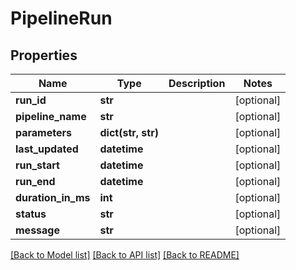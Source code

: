 # PipelineRun

## Properties
Name | Type | Description | Notes
------------ | ------------- | ------------- | -------------
**run_id** | **str** |  | [optional] 
**pipeline_name** | **str** |  | [optional] 
**parameters** | **dict(str, str)** |  | [optional] 
**last_updated** | **datetime** |  | [optional] 
**run_start** | **datetime** |  | [optional] 
**run_end** | **datetime** |  | [optional] 
**duration_in_ms** | **int** |  | [optional] 
**status** | **str** |  | [optional] 
**message** | **str** |  | [optional] 

[[Back to Model list]](../README.md#documentation-for-models) [[Back to API list]](../README.md#documentation-for-api-endpoints) [[Back to README]](../README.md)


